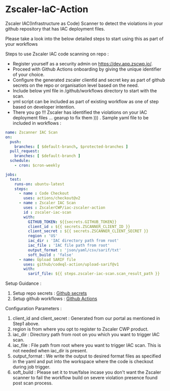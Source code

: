 # Zscaler-IaC-Action

Zscaler IAC(Infrastructure as Code) Scanner to detect the violations in your github
repository that has IAC deployment files.

Please take a look into the below detailed steps to start using this as part of your workflows

Steps to use Zscaler IAC code scanning on repo :

- Register yourself as a security admin on https://dev.app.zscwp.io/.
- Proceed with Github Actions onboarding by giving the unique identifier of your choice.
- Configure the generated zscaler clientId and secret key as part of github secrets on the repo or organisation level based on the need.
- Include below yml file in /github/workflows directory to start with the scan.
- yml script can be included as part of existing workflow as one of step based on developer intention.
- There you go !!! Zscaler has identified the violations on your IAC deployment files ... gearup to fix them ))) .
  Sample yaml file to be included in workflows :
```yaml
name: Zscanner IAC Scan
on:
  push:
    branches: [ $default-branch, $protected-branches ]
  pull_request:
    branches: [ $default-branch ]  
  schedule:
    - cron: $cron-weekly

jobs:
  test:
    runs-on: ubuntu-latest
    steps:
      - name : Code Checkout
        uses: actions/checkout@v2
      - name : Zscaler IAC Scan
        uses : ZscalerCWP/iac-zscaler-action
        id : zscaler-iac-scan
        with:
          GITHUB_TOKEN: ${{secrets.GITHUB_TOKEN}}
          client_id : ${{ secrets.ZSCANNER_CLIENT_ID }}
          client_secret : ${{ secrets.ZSCANNER_CLIENT_SECRET }}
          region : 'US'
          iac_dir : 'IAC directory path from root'
          iac_file : 'IAC file path from root'
          output_format : 'json/yaml/csv/sarif/txt'
          soft_build : 'false'
      - name: Upload SARIF file
        uses: github/codeql-action/upload-sarif@v1
        with:
          sarif_file: ${{ steps.zscaler-iac-scan.scan_result_path }}
```

Setup Guidance :

1. Setup repo secrets : [Github secrets](https://docs.github.com/en/free-pro-team@latest/actions/reference/encrypted-secrets)
2. Setup github workflows : [Github Actions](https://docs.github.com/en/actions/learn-github-actions/)

Configuration Parameters :

1. client_id and client_secret : Generated from our portal as mentioned in Step1 above.
2. region is from where you opt to register to Zscaler CWP product.
3. iac_dir : Directory path from root on you which you want to trigger IAC scan.
4. iac_file : File path from root where you want to trigger IAC scan. This is not needed when iac_dir is present.
5. output_format : We write the output to desired format files as specified in the yaml and put into the workspace where the code is checkout during job trigger.
6. soft_build : Please set it to true/false incase you don't want the Zscaler scanner to fail the workflow build on severe violation presence found post scan process.

